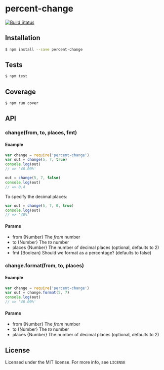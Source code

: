 # percent-change

[![Build Status](https://circleci.com/gh/evanlucas/percent-change.png?circle-token=e3e9be975da8c6a6d51825eb894b441a30029f4f)](https://circleci.com/gh/evanlucas/percent-change)

## Installation

```bash
$ npm install --save percent-change
```

## Tests

```bash
$ npm test
```

## Coverage

```bash
$ npm run cover
```

## API

### change(from, to, places, fmt)

#### Example

```js
var change = require('percent-change')
var out = change(5, 7, true)
console.log(out)
// => '40.00%'

out = change(5, 7, false)
console.log(out)
// => 0.4
```

To specify the decimal places:

```js
var out = change(5, 7, 0, true)
console.log(out)
// => '40%'
```

#### Params

- from {Number} The _from_ number
- to {Number} The _to_ number
- places {Number} The number of decimal places (optional, defaults to 2)
- fmt {Boolean} Should we format as a percentage? (defaults to false)

### change.format(from, to, places)

#### Example

```js
var change = require('percent-change')
var out = change.format(5, 7)
console.log(out)
// => '40.00%'
```

#### Params

- from {Number} The _from_ number
- to {Number} The _to_ number
- places {Number} The number of decimal places (optional, defaults to 2)

## License

Licensed under the MIT license. For more info, see `LICENSE`
